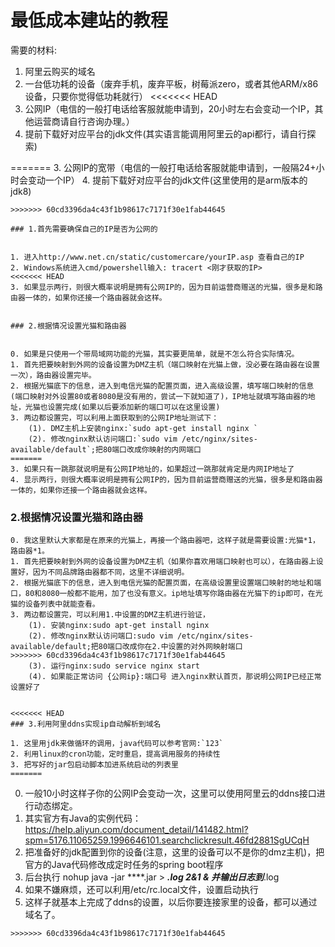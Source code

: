 # 最低成本建站的教程


需要的材料:
1. 阿里云购买的域名
2. 一台低功耗的设备（废弃手机，废弃平板，树莓派zero，或者其他ARM/x86设备，只要你觉得低功耗就行）
<<<<<<< HEAD
3. 公网IP（电信的一般打电话给客服就能申请到，20小时左右会变动一个IP，其他运营商请自行咨询办理。）
4. 提前下载好对应平台的jdk文件(其实语言能调用阿里云的api都行，请自行探索)

=======
3. 公网IP的宽带（电信的一般打电话给客服就能申请到，一般隔24+小时会变动一个IP）
4. 提前下载好对应平台的jdk文件(这里使用的是arm版本的jdk8)
```
>>>>>>> 60cd3396da4c43f1b98617c7171f30e1fab44645

### 1.首先需要确保自己的IP是否为公网的


1. 进入http://www.net.cn/static/customercare/yourIP.asp 查看自己的IP
2. Windows系统进入cmd/powershell输入: tracert <刚才获取的IP>
<<<<<<< HEAD
3. 如果显示两行，则很大概率说明是拥有公网IP的，因为目前运营商赠送的光猫，很多是和路由器一体的，如果你还接一个路由器就会这样。


### 2.根据情况设置光猫和路由器


0. 如果是只使用一个带局域网功能的光猫，其实要更简单，就是不怎么符合实际情况。
1. 首先把要映射到外网的设备设置为DMZ主机（端口映射在光猫上做，没必要在路由器在设置一次），路由器设置完毕。
2. 根据光猫底下的信息，进入到电信光猫的配置页面，进入高级设置，填写端口映射的信息(端口映射对外设置80或者8080是没有用的，尝试一下就知道了)，IP地址就填写路由器的地址，光猫也设置完成(如果以后要添加新的端口可以在这里设置)
3. 两边都设置完，可以利用上面获取到的公网IP地址测试下：
    (1). DMZ主机上安装nginx:`sudo apt-get install nginx `
    (2). 修改nginx默认访问端口:`sudo vim /etc/nginx/sites-available/default`;把80端口改成你映射的内网端口
=======
3. 如果只有一跳那就说明是有公网IP地址的，如果超过一跳那就肯定是内网IP地址了
4. 显示两行，则很大概率说明是拥有公网IP的，因为目前运营商赠送的光猫，很多是和路由器一体的，如果你还接一个路由器就会这样。
```

### 2.根据情况设置光猫和路由器

```
0. 我这里默认大家都是在原来的光猫上，再接一个路由器吧，这样子就是需要设置:光猫*1，路由器*1。
1. 首先把要映射到外网的设备设置为DMZ主机（如果你喜欢用端口映射也可以），在路由器上设置好，因为不同品牌路由器都不同，这里不详细说明。
2. 根据光猫底下的信息，进入到电信光猫的配置页面，在高级设置里设置端口映射的地址和端口，80和8080一般都不能用，加了也没有意义。ip地址填写你路由器在光猫下的ip即可，在光猫的设备列表中就能查看。
3. 两边都设置完，可以利用1.中设置的DMZ主机进行验证，
    (1). 安装nginx:sudo apt-get install nginx 
    (2). 修改nginx默认访问端口:sudo vim /etc/nginx/sites-available/default;把80端口改成你在2.中设置的对外网映射端口
>>>>>>> 60cd3396da4c43f1b98617c7171f30e1fab44645
    (3). 运行nginx:sudo service nginx start
    (4). 如果能正常访问 {公网ip}:端口号 进入nginx默认首页，那说明公网IP已经正常设置好了


<<<<<<< HEAD
### 3.利用阿里ddns实现ip自动解析到域名

1. 这里用jdk来做循环的调用，java代码可以参考官网:`123`
2. 利用linux的cron功能，定时重启，提高调用服务的持续性
3. 把写好的jar包启动脚本加进系统启动的列表里
=======
```
0. 一般10小时这样子你的公网IP会变动一次，这里可以使用阿里云的ddns接口进行动态绑定。
1. 其实官方有Java的实例代码：https://help.aliyun.com/document_detail/141482.html?spm=5176.11065259.1996646101.searchclickresult.46fd2881SgUCqH
2. 把准备好的jdk配置到你的设备(注意，这里的设备可以不是你的dmz主机)，把官方的Java代码修改成定时任务的spring boot程序
3. 后台执行 nohup java -jar ****.jar > ***.log 2&1   & 并输出日志到***.log
4. 如果不嫌麻烦，还可以利用/etc/rc.local文件，设置启动执行
5. 这样子就基本上完成了ddns的设置，以后你要连接家里的设备，都可以通过域名了。

```
>>>>>>> 60cd3396da4c43f1b98617c7171f30e1fab44645
